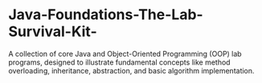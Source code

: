 # Java-Foundations-The-Lab-Survival-Kit-
A collection of core Java and Object-Oriented Programming (OOP) lab programs, designed to illustrate fundamental concepts like method overloading, inheritance, abstraction, and basic algorithm implementation.
